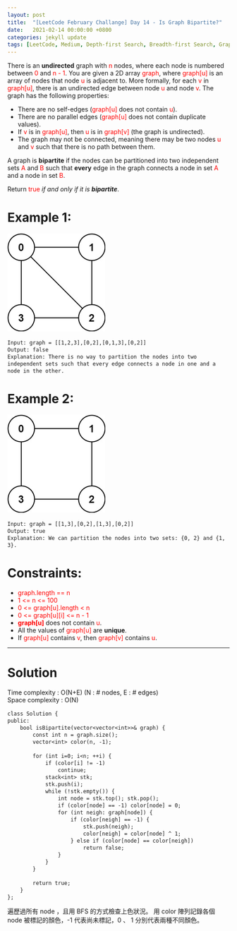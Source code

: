 ```yaml
---
layout: post
title:  "[LeetCode February Challange] Day 14 - Is Graph Bipartite?"
date:   2021-02-14 00:00:00 +0800
categories: jekyll update
tags: [LeetCode, Medium, Depth-first Search, Breadth-first Search, Graph, Facebook, eBay, ByteDance]
---
```

There is an **undirected** graph with <font color="red">n</font> nodes, where each node is numbered between <font color="red">0</font> and <font color="red">n - 1</font>. You are given a 2D array <font color="red">graph</font>, where <font color="red">graph[u]</font> is an array of nodes that node <font color="red">u</font> is adjacent to. More formally, for each <font color="red">v</font> in <font color="red">graph[u]</font>, there is an undirected edge between node <font color="red">u</font> and node <font color="red">v</font>. The graph has the following properties:

- There are no self-edges (<font color="red">graph[u]</font> does not contain <font color="red">u</font>).
- There are no parallel edges (<font color="red">graph[u]</font> does not contain duplicate values).
- If <font color="red">v</font> is in <font color="red">graph[u]</font>, then <font color="red">u</font> is in <font color="red">graph[v]</font> (the graph is undirected).
- The graph may not be connected, meaning there may be two nodes <font color="red">u</font> and <font color="red">v</font> such that there is no path between them.

A graph is **bipartite** if the nodes can be partitioned into two independent sets <font color="red">A</font> and <font color="red">B</font> such that **every** edge in the graph connects a node in set <font color="red">A</font> and a node in set <font color="red">B</font>.

Return <font color="red">true</font> *if and only if it is **bipartite***.

# Example 1:

![](https://github.com/nshawn4675/nshawn4675.github.io/blob/master/_pic/785_ex1.jpg?raw=true)

	Input: graph = [[1,2,3],[0,2],[0,1,3],[0,2]]
	Output: false
	Explanation: There is no way to partition the nodes into two independent sets such that every edge connects a node in one and a node in the other.

# Example 2:

![](https://github.com/nshawn4675/nshawn4675.github.io/blob/master/_pic/785_ex2.jpg?raw=true)

	Input: graph = [[1,3],[0,2],[1,3],[0,2]]
	Output: true
	Explanation: We can partition the nodes into two sets: {0, 2} and {1, 3}.

# Constraints:

- <font color="red">graph.length == n</font>
- <font color="red">1 <= n <= 100</font>
- <font color="red">0 <= graph[u].length < n</font>
- <font color="red">0 <= graph[u][i] <= n - 1</font>
- **<font color="red">graph[u]</font>** does not contain <font color="red">u</font>.
- All the values of <font color="red">graph[u]</font> are **unique**.
- If <font color="red">graph[u]</font> contains <font color="red">v</font>, then <font color="red">graph[v]</font> contains <font color="red">u</font>.

______________________  

# Solution  

Time complexity : O(N+E) (N : # nodes, E : # edges)  
Space complexity : O(N)  

	class Solution {
	public:
	    bool isBipartite(vector<vector<int>>& graph) {
	        const int n = graph.size();
	        vector<int> color(n, -1);
	        
	        for (int i=0; i<n; ++i) {
	            if (color[i] != -1)
	                continue;
	            stack<int> stk;
	            stk.push(i);
	            while (!stk.empty()) {
	                int node = stk.top(); stk.pop();
	                if (color[node] == -1) color[node] = 0;
	                for (int neigh: graph[node]) {
	                    if (color[neigh] == -1) {
	                        stk.push(neigh);
	                        color[neigh] = color[node] ^ 1;
	                    } else if (color[node] == color[neigh])
	                        return false;
	                }
	            }
	        }
	        
	        return true;
	    }
	};

遍歷過所有 node ，且用 BFS 的方式檢查上色狀況。
用 color 陣列記錄各個 node 被標記的顏色，-1 代表尚未標記，0 、 1 分別代表兩種不同顏色。  